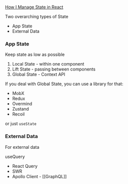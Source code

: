[How I Manage State in React](https://www.youtube.com/watch?v=FzlurzsCW4M)

Two overarching types of State

- App State
- External Data


### App State

Keep state as low as possible

1. Local State - within one component
2. Lift State - passing between components
3. Global State - Context API

If you deal with Global State, you can use a library for that:
- MobX
- Redux
- Overmind
- Zustand
- Recoil

or just `useState`

### External Data

For external data

useQuery

- React Query
- SWR
- Apollo Client - [[GraphQL]]